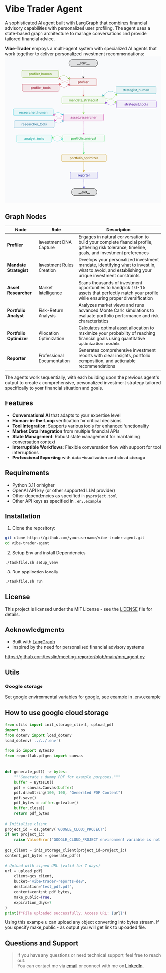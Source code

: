 # Vibe Trader Agent

A sophisticated AI agent built with LangGraph that combines financial advisory capabilities with personalized user profiling. The agent uses a state-based graph architecture to manage conversations and provide tailored financial advice.

**Vibe-Trader** employs a multi-agent system with specialized AI agents that work together to deliver personalized investment recommendations:
![Architecture Diagram](static/multi-agent-architecture.png)

## Graph Nodes

| Node | Role | Description |
|-------|------|-------------|
| **Profiler** | Investment DNA Capture | Engages in natural conversation to build your complete financial profile, gathering risk tolerance, timeline, goals, and investment preferences |
| **Mandate Strategist** | Investment Rules Creation | Develops your personalized investment mandate, identifying what to invest in, what to avoid, and establishing your unique investment constraints |
| **Asset Researcher** | Market Intelligence | Scans thousands of investment opportunities to handpick 10-15 assets that perfectly match your profile while ensuring proper diversification |
| **Portfolio Analyst** | Risk-Return Analysis | Analyzes market views and runs advanced Monte Carlo simulations to evaluate portfolio performance and risk characteristics |
| **Portfolio Optimizer** | Allocation Optimization | Calculates optimal asset allocation to maximize your probability of reaching financial goals using quantitative optimization models |
| **Reporter** | Professional Documentation | Generates comprehensive investment reports with clear insights, portfolio composition, and actionable recommendations |

The agents work sequentially, with each building upon the previous agent's output to create a comprehensive, personalized investment strategy tailored specifically to your financial situation and goals.


## Features

- **Conversational AI** that adapts to your expertise level
- **Human-in-the-Loop** verification for critical decisions
- **Tool Integration**: Supports various tools for enhanced functionality
- **Market Data Integration** from multiple financial APIs
- **State Management**: Robust state management for maintaining conversation context
- **Interruptible Workflows**: Flexible conversation flow with support for tool interruptions
- **Professional Reporting** with data visualization and cloud storage


## Requirements

- Python 3.11 or higher
- OpenAI API key (or other supported LLM provider)
- Other dependencies as specified in `pyproject.toml`
- Other API keys as specified in `.env.example`

## Installation

1. Clone the repository:
```bash
git clone https://github.com/yourusername/vibe-trader-agent.git
cd vibe-trader-agent
```

2. Setup Env and install Dependencies
```bash
./taskfile.sh setup_venv
```

3. Run application locally
```bash
./taskfile.sh run
```

## License

This project is licensed under the MIT License - see the [LICENSE](LICENSE) file for details.

## Acknowledgments

- Built with [LangGraph](https://github.com/langchain-ai/langgraph)
- Inspired by the need for personalized financial advisory systems

https://github.com/tevslin/meeting-reporter/blob/main/mm_agent.py

## Utils
### Google storage
Set google environmental variables for google, see example in .env.example

## How to use google cloud storage
```python 
from utils import init_storage_client, upload_pdf
import os
from dotenv import load_dotenv
load_dotenv('../../.env')

from io import BytesIO
from reportlab.pdfgen import canvas


def generate_pdf() -> bytes:
    """Generate a dummy PDF for example purposes."""
    buffer = BytesIO()
    pdf = canvas.Canvas(buffer)
    pdf.drawString(100, 100, "Generated PDF Content")
    pdf.save()
    pdf_bytes = buffer.getvalue()
    buffer.close()
    return pdf_bytes

# Initialize client
project_id = os.getenv('GOOGLE_CLOUD_PROJECT')
if not project_id:
    raise ValueError("GOOGLE_CLOUD_PROJECT environment variable is not set")

gcs_client = init_storage_client(project_id=project_id)
content_pdf_bytes = generate_pdf()

# Upload with signed URL (valid for 7 days)
url = upload_pdf(
    client=gcs_client,
    bucket='vibe-trader-reports-dev',
    destination="test_pdf.pdf",
    content=content_pdf_bytes,
    make_public=True,
    expiration_days=7
)
print(f"File uploaded successfully. Access URL: {url}")
```
Using this example u can upload any object converting into bytes stream.
If you specify make_public - as output you will get link to uploaded file.

## Questions and Support

> If you have any questions or need technical support, feel free to reach out.  
> You can contact me via [email](mailto:juliushaas91@gmail.com) or connect with me on [LinkedIn](https://www.linkedin.com/in/jh91/).
